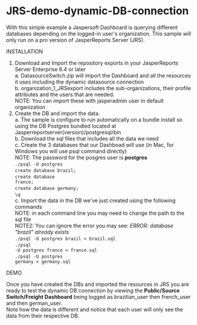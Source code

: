 # JRS-demo-dynamic-DB-connection
With this simple example a Jaspersoft Dashboard is querying different databases depending on the logged-in user's organization.
This sample will only run on a pro version of JasperReports Server (JRS).

INSTALLATION

1. Download and Import the repository exports in your JasperReports Server Enterprise 6.4 or later</br>
  a. DatasourceSwitch.zip will import the Dashboard and all the resources it uses including the dynamic datasource connection</br>
  b. organization_1_JRSexport includes the sub-organizations, their profile attributes and the users that are needed.</br>
  NOTE: You can import these with jasperadmin user in default organization</br>
2. Create the DB and import the data.</br>
  a. The sample is configure to run automatically on a bundle install so using the DB Postgres bundled located at Jasperreportserver(version)/postgresql/bin</br>
  b. Download the sql files that includes all the data we need</br>
  c. Create the 3 databases that our Dashboad will use (in Mac, for Windows you will use psql command directly)</br>
  NOTE: The password for the posgres user is **postgres**</br>
<code>./psql -U postgres</code></br>
<code>create database brazil;</code></br>
<code>create database france;</code></br>
<code>create database germany;</code></br>
<code>\q</code></br>
  c.  Import the data in the DB we've just created using the following commands</br>
  NOTE: in each command line you may need to change the path to the sql file</br>
  NOTE2: You can ignore the error you may see: *ERROR: database "brazil" already exists*</br>
<code>./psql -U postgres brazil < brazil.sql</code></br>
<code>./psql -U postgres france < france.sql</code></br>
<code>./psql -U postgres germany < germany.sql</code></br>

DEMO

Once you have created the DBs and imported the resources in JRS you are ready to test the dynamic DB connection by viewing the **Public/Source Switch/Freight Dashboard** being logged as brazilian_user then french_user and then german_user.</br>
Note how the data is different and notice that each user will only see the data from their respective DB.
